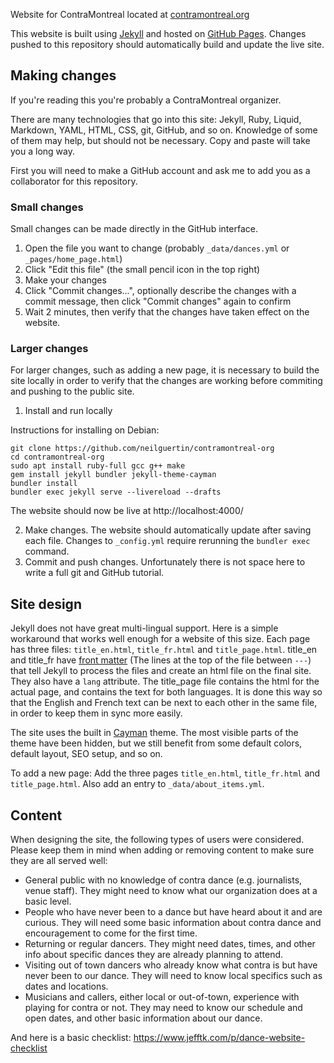 Website for ContraMontreal located at [contramontreal.org](https://www.contramontreal.org)

This website is built using [Jekyll](https://jekyllrb.com/) and hosted on [GitHub Pages](https://pages.github.com/). Changes pushed to this repository should automatically build and update the live site.

## Making changes
If you're reading this you're probably a ContraMontreal organizer.

There are many technologies that go into this site: Jekyll, Ruby, Liquid, Markdown, YAML, HTML, CSS, git, GitHub, and so on. Knowledge of some of them may help, but should not be necessary. Copy and paste will take you a long way.

First you will need to make a GitHub account and ask me to add you as a collaborator for this repository.

### Small changes
Small changes can be made directly in the GitHub interface.
1. Open the file you want to change (probably `_data/dances.yml` or `_pages/home_page.html`)
2. Click "Edit this file" (the small pencil icon in the top right)
3. Make your changes
4. Click "Commit changes...", optionally describe the changes with a commit message, then click "Commit changes" again to confirm
5. Wait 2 minutes, then verify that the changes have taken effect on the website.

### Larger changes
For larger changes, such as adding a new page, it is necessary to build the site locally in order to verify that the changes are working before commiting and pushing to the public site.

1. Install and run locally

Instructions for installing on Debian:
```
git clone https://github.com/neilguertin/contramontreal-org
cd contramontreal-org
sudo apt install ruby-full gcc g++ make
gem install jekyll bundler jekyll-theme-cayman
bundler install
bundler exec jekyll serve --livereload --drafts
```
The website should now be live at http://localhost:4000/

2. Make changes. The website should automatically update after saving each file. Changes to `_config.yml` require rerunning the `bundler exec` command.
3. Commit and push changes. Unfortunately there is not space here to write a full git and GitHub tutorial.

## Site design
Jekyll does not have great multi-lingual support. Here is a simple workaround that works well enough for a website of this size. Each page has three files: `title_en.html`, `title_fr.html` and `title_page.html`. title_en and title_fr have [front matter](https://jekyllrb.com/docs/front-matter/) (The lines at the top of the file between `---`) that tell Jekyll to process the files and create an html file on the final site. They also have a `lang` attribute. The title_page file contains the html for the actual page, and contains the text for both languages. It is done this way so that the English and French text can be next to each other in the same file, in order to keep them in sync more easily.

The site uses the built in [Cayman](https://github.com/pages-themes/cayman) theme. The most visible parts of the theme have been hidden, but we still benefit from some default colors, default layout, SEO setup, and so on.

To add a new page: Add the three pages `title_en.html`, `title_fr.html` and `title_page.html`. Also add an entry to `_data/about_items.yml`.

## Content
When designing the site, the following types of users were considered. Please keep them in mind when adding or removing content to make sure they are all served well:
* General public with no knowledge of contra dance (e.g. journalists, venue staff). They might need to know what our organization does at a basic level.
* People who have never been to a dance but have heard about it and are curious. They will need some basic information about contra dance and encouragement to come for the first time.
* Returning or regular dancers. They might need dates, times, and other info about specific dances they are already planning to attend.
* Visiting out of town dancers who already know what contra is but have never been to our dance. They will need to know local specifics such as dates and locations.
* Musicians and callers, either local or out-of-town, experience with playing for contra or not. They may need to know our schedule and open dates, and other basic information about our dance.

And here is a basic checklist: https://www.jefftk.com/p/dance-website-checklist
